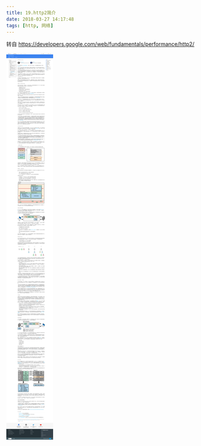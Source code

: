 ```yaml
---
title: 19.http2简介
date: 2018-03-27 14:17:48
tags: [http, 网络]
---
```


转自 https://developers.google.com/web/fundamentals/performance/http2/

![image](../images/19/http2.png)